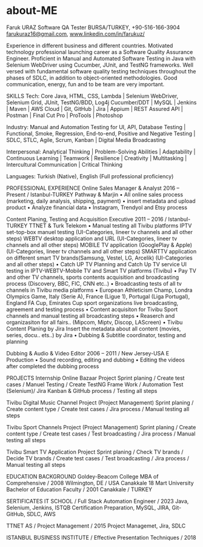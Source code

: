 # about-ME

Faruk URAZ
Software QA Tester
BURSA/TURKEY, +90-516-166-3904
farukuraz16@gmail.com, www.linkedin.com/in/farukuz/

Experience in different business and different countries. Motivated technology professional launching career as a Software Quality Assurance Engineer. Proficient in Manual and Automated Software Testing in Java with Selenium WebDriver using Cucumber, JUnit, and TestNG frameworks. Well versed with fundamental software quality testing techniques throughout the phases of SDLC, in addition to object-oriented methodologies. Good communication, energy, fun and to be team are very important.  

SKILLS
Tech:
Core Java, HTML, CSS, Lambda | Selenium WebDriver, Selenium Grid, JUnit, TestNG/BDD, Log4j Cucumber/DDT | MySQL | Jenkins | Maven | AWS Cloud | Git, GitHub | Jira | Appium | REST Assured API | Postman | Final Cut Pro | ProTools | Photoshop

Industry:
Manual and Automation Testing for UI, API, Database Testing | Functional, Smoke, Regression, End-to-end, Positive and Negative Testing | SDLC, STLC, Agile, Scrum, Kanban | Digital Media Broadcasting

Interpersonal:
Analytical Thinking | Problem-Solving Abilities | Adaptability | Continuous Learning | Teamwork | Resilience | Creativity | Multitasking | Intercultural Communication | Critical Thinking

Languages:
Turkish (Native), English (Full professional proficiency)

PROFESSIONAL EXPERIENCE
Online Sales Manager & Analyst
2016 – Present / Istanbul-TURKEY
Pathway & Marjin 
    • All online sales process (marketing, daily analysis, shipping, payment)
    • insert metadata and upload product 
    • Analyze financial data
    • Instagram, Trendyol and Etsy process

Content Planing, Testing and Acquisition Executive
2011 – 2016 / Istanbul-TURKEY
TTNET & Turk Telekom
    • Manual testing all Tivibu platforms 
IPTV set-top-box manuel testing (UI-Categories, lineer tv channels and all other steps)
WEBTV desktop application and URL (UI-Categories, lineer tv channels and all other steps)
MOBILE TV application (GooglePlay & Apple) (UI-Categories, lineer tv channels and all other steps)
SMARTTV application on different smart TV brands(Samsung, Vestel, LG, Arcelik) (UI-Categories and all other steps) 
    • Catch UP TV Planning and Catch Up TV service UI testing in IPTV-WEBTV-Mobile TV and Smart TV platforms (Tivibu)
    • Pay TV and other TV channels, sports contents acquisition and broadcasting process (Discovery, BBC, FIC, CNN etc..) 
    • Broadcasting tests of all tv channels in Tivibu media platforms
    • European Athleticism Champ, Londra Olympics Game, Italy (Serie A), France (Ligue 1), Portugal (Liga Portugal), England FA Cup, Emirates Cup sport organizations live broadcasting, agreement and testing process
    • Content acquisiton for Tivibu Sport channels and manual testing all broadcasting steps
    • Reaserch and organizasiton for all fairs.. (Mipcom, Miptv, Discop, LAScreen) 
    • Tivibu Content Planing by Jira Insert the metadata about all content (movies, series, docu.. ets..) by Jira
    • Dubbing & Subtitle coordinator, testing and planning

Dubbing & Audio & Video Editor
2006 – 2011 / New Jersey-USA
E Production
    • Sound recording, editing and dubbing 
    • Editing the videos after completed the dubbing process

PROJECTS
Internship Online Bazaar Project
Sprint planing / Create test cases / Manuel Testing / Create TestNG Frame Work / Automation Test (Selenium)/ Jira Kanban & GitHub process / Testing all steps

Tivibu Digital Music Channel Project (Project Management)
Sprint planing / Create content type / Create test cases / Jira process / Manual testing all steps

Tivibu Sport Channels Project (Project Management)
Sprint planing / Create content type / Create test cases / Test broadcasting / Jira process / Manual testing all steps

Tivibu Smart TV Application Project
Sprint planing / Check TV brands / Decide TV brands / Create test cases / Test broadcasting / Jira process / Manual testing all steps

EDUCATION BACKGROUND
Goldey-Beacom College
MBA of Comprehensive / 2008 Wilmington, DE / USA
Canakkale 18 Mart University
Bachelor of Education Faculty / 2001 Canakkale / TURKEY


SERTIFICATES
IT SCHOOL / Full Stack Automation Engineer / 2023 
Java, Selenium, Jenkins, ISTQB Certification Preparation, MySQL, JIRA, Git-GitHub, SDLC, AWS

TTNET AS / Project Management / 2015
Project Managemet, Jira, SDLC

ISTANBUL BUSINESS INSTITUTE / Effective Presentation Techniques / 2018
